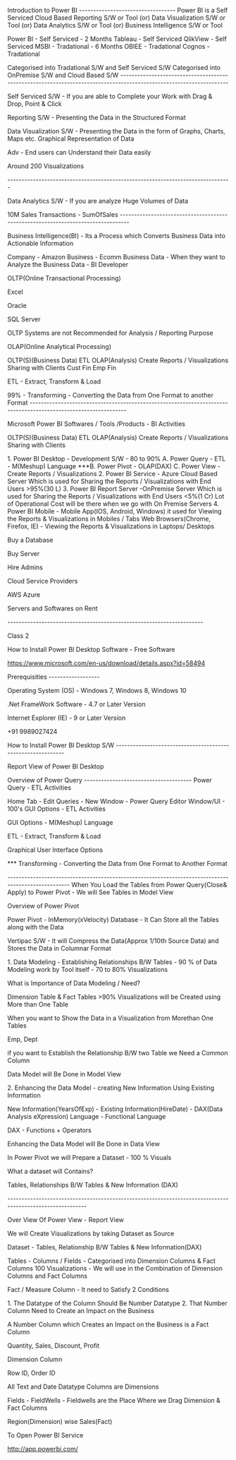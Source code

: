Introduction to Power BI
\-\-\-\-\-\-\-\-\-\-\-\-\-\-\-\-\-\-\-\-\-\-\-\-\-\-\-\-\-\-\-\-\--
Power BI is a Self Serviced Cloud Based Reporting S/W or Tool (or) Data
Visualization S/W or Tool (or) Data Analytics S/W or Tool (or) Business
Intelligence S/W or Tool

Power BI - Self Serviced - 2 Months Tableau - Self Serviced QlikView -
Self Serviced MSBI - Tradational - 6 Months OBIEE - Tradational Cognos -
Tradational

Categorised into Tradational S/W and Self Serviced S/W Categorised into
OnPremise S/W and Cloud Based S/W
\-\-\-\-\-\-\-\-\-\-\-\-\-\-\-\-\-\-\-\-\-\-\-\-\-\-\-\-\-\-\-\-\-\-\-\-\-\-\-\-\-\-\-\-\-\-\-\-\-\-\-\-\-\-\-\-\-\-\-\-\-\-\-\-\-\-\-\-\-\-\-\-\-\-\-\-\-\-\-\-\-\-\-\-\-\-\-\-\-\-\-\-\-\-\-\-\-\-\-\-\-\-\-\-\-\-\-\-\-\-\-\-\-\-\--

Self Serviced S/W - If you are able to Complete your Work with Drag &
Drop, Point & Click

Reporting S/W - Presenting the Data in the Structured Format

Data Visualization S/W - Presenting the Data in the form of Graphs,
Charts, Maps etc. Graphical Representation of Data

Adv - End users can Understand their Data easily

Around 200 Visualizations

\-\-\-\-\-\-\-\-\-\-\-\-\-\-\-\-\-\-\-\-\-\-\-\-\-\-\-\-\-\-\-\-\-\-\-\-\-\-\-\-\-\-\-\-\-\-\-\-\-\-\-\-\-\-\-\-\-\-\-\-\-\-\-\-\-\-\-\-\-\-\-\-\-\-\-\-\-\--

Data Analytics S/W - If you are analyze Huge Volumes of Data

10M Sales Transactions - SumOfSales
\-\-\-\-\-\-\-\-\-\-\-\-\-\-\-\-\-\-\-\-\-\-\-\-\-\-\-\-\-\-\-\-\-\-\-\-\-\-\-\-\-\-\-\-\-\-\-\-\-\-\-\-\-\-\-\-\-\-\-\-\-\-\-\-\-\-\-\-\-\-\-\-\-\-\-\-\-\-\-\--

Business Intelligence(BI) - Its a Process which Converts Business Data
into Actionable Information

Company - Amazon Business - Ecomm Business Data - When they want to
Analyze the Business Data - BI Developer

OLTP(Online Transactional Processing)

Excel

Oracle

SQL Server

OLTP Systems are not Recommended for Analysis / Reporting Purpose

OLAP(Online Analytical Processing)

OLTP(S)(Business Data) ETL OLAP(Analysis) Create Reports /
Visualizations Sharing with Clients Cust Fin Emp Fin

ETL - Extract, Transform & Load

99% - Transforming - Converting the Data from One Format to another
Format
\-\-\-\-\-\-\-\-\-\-\-\-\-\-\-\-\-\-\-\-\-\-\-\-\-\-\-\-\-\-\-\-\-\-\-\-\-\-\-\-\-\-\-\-\-\-\-\-\-\-\-\-\-\-\-\-\-\-\-\-\-\-\-\-\-\-\-\-\-\-\-\-\-\-\-\-\-\-\-\-\-\-\-\-\-\-\-\-\-\-\-\-\-\-\-\-\-\-\-\-\-\-\-\-\-\-\-\-\-\-\--

Microsoft Power BI Softwares / Tools /Products - BI Activities

OLTP(S)(Business Data) ETL OLAP(Analysis) Create Reports /
Visualizations Sharing with Clients

1\. Power BI Desktop - Development S/W - 80 to 90% A. Power Query -
ETL - M(Meshup) Language \*\*\*B. Power Pivot - OLAP(DAX) C. Power
View - Create Reports / Visualizations 2. Power BI Service - Azure Cloud
Based Server Which is used for Sharing the Reports / Visualizations with
End Users \>95%(30 L) 3. Power BI Report Server -OnPremise Server Which
is used for Sharing the Reports / Visualizations with End Users \<5%(1
Cr) Lot of Operational Cost will be there when we go with On Premise
Servers 4. Power BI Mobile - Mobile App(IOS, Android, Windows) it used
for Viewing the Reports & Visualizations in Mobiles / Tabs Web
Browsers(Chrome, Firefox, IE) - Viewing the Reports & Visualizations in
Laptops/ Desktops

Buy a Database

Buy Server

Hire Admins

Cloud Service Providers

AWS Azure

Servers and Softwares on Rent

\-\-\-\-\-\-\-\-\-\-\-\-\-\-\-\-\-\-\-\-\-\-\-\-\-\-\-\-\-\-\-\-\-\-\-\-\-\-\-\-\-\-\-\-\-\-\-\-\-\-\-\-\-\-\-\-\-\-\-\-\-\-\-\-\-\-\-\--

Class 2

How to Install Power BI Desktop Software - Free Software

https://www.microsoft.com/en-us/download/details.aspx?id=58494

Prerequisities \-\-\-\-\-\-\-\-\-\-\-\-\-\-\-\-\--

Operating System (OS) - Windows 7, Windows 8, Windows 10

.Net FrameWork Software - 4.7 or Later Version

Internet Explorer (IE) - 9 or Later Version

+91 9989027424

How to Install Power BI Desktop S/W
\-\-\-\-\-\-\-\-\-\-\-\-\-\-\-\-\-\-\-\-\-\-\-\-\-\-\-\-\-\-\-\-\-\-\-\-\-\-\-\-\-\-\-\-\-\-\-\-\-\-\-\-\-\-\-\-\-\-\--

Report View of Power BI Desktop

Overview of Power Query
\-\-\-\-\-\-\-\-\-\-\-\-\-\-\-\-\-\-\-\-\-\-\-\-\-\-\-\-\-\-\-\-\-\-\-\-\--
Power Query - ETL Activities

Home Tab - Edit Queries - New Window - Power Query Editor Window/UI -
100\'s GUI Options - ETL Activities

GUI Options - M(Meshup) Language

ETL - Extract, Transform & Load

Graphical User Interface Options

\*\*\* Transforming - Converting the Data from One Format to Another
Format

\-\-\-\-\-\-\-\-\-\-\-\-\-\-\-\-\-\-\-\-\-\-\-\-\-\-\-\-\-\-\-\-\-\-\-\-\-\-\-\-\-\-\-\-\-\-\-\-\-\-\-\-\-\-\-\-\-\-\-\-\-\-\-\-\-\-\-\-\-\-\-\-\-\-\-\-\-\-\-\-\-\-\-\-\-\-\-\-\-\-\-\-\-\-\-\-\-\-\--
When You Load the Tables from Power Query(Close& Apply) to Power Pivot -
We will See Tables in Model View

Overview of Power Pivot

Power Pivot - InMemory(xVelocity) Database - It Can Store all the Tables
along with the Data

Vertipac S/W - It will Compress the Data(Approx 1/10th Source Data) and
Stores the Data in Columnar Format

1\. Data Modeling - Establishing Relationships B/W Tables - 90 % of Data
Modeling work by Tool itself - 70 to 80% Visualizations

What is Importance of Data Modeling / Need?

Dimension Table & Fact Tables \>90% Visualizations will be Created using
More than One Table

When you want to Show the Data in a Visualization from Morethan One
Tables

Emp, Dept

if you want to Establish the Relationship B/W two Table we Need a Common
Column

Data Model will Be Done in Model View

2\. Enhancing the Data Model - creating New Information Using Existing
Information

New Information(YearsOfExp) - Existing Information(HireDate) - DAX(Data
Analysis eXpression) Language - Functional Language

DAX - Functions + Operators

Enhancing the Data Model will Be Done in Data View

In Power Pivot we will Prepare a Dataset - 100 % Visuals

What a dataset will Contains?

Tables, Relationships B/W Tables & New Information (DAX)

\-\-\-\-\-\-\-\-\-\-\-\-\-\-\-\-\-\-\-\-\-\-\-\-\-\-\-\-\-\-\-\-\-\-\-\-\-\-\-\-\-\-\-\-\-\-\-\-\-\-\-\-\-\-\-\-\-\-\-\-\-\-\-\-\-\-\-\-\-\-\-\-\-\-\-\-\-\-\-\-\-\-\-\-\-\-\-\-\-\-\-\-\-\-\-\-\-\-\-\-\-\-\-\-\--

Over View Of Power View - Report View

We will Create Visualizations by taking Dataset as Source

Dataset - Tables, Relationship B/W Tables & New Information(DAX)

Tables - Columns / Fields - Categorised into Dimension Columns & Fact
Columns 100 Visualizations - We will use in the Combination of Dimension
Columns and Fact Columns

Fact / Measure Column - It need to Satisfy 2 Conditions

1\. The Datatype of the Column Should Be Number Datatype 2. That Number
Column Need to Create an Impact on the Business

A Number Column which Creates an Impact on the Business is a Fact Column

Quantity, Sales, Discount, Profit

Dimension Column

Row ID, Order ID

All Text and Date Datatype Columns are Dimensions

Fields - FieldWells - Fieldwells are the Place Where we Drag Dimension &
Fact Columns

Region(Dimension) wise Sales(Fact)

To Open Power BI Service

http://app.powerbi.com/
